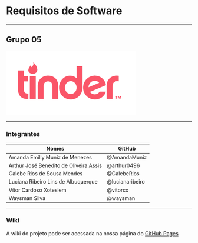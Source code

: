 # Requisitos de Software
___


## Grupo 05

<img src="Wiki/docs/img/tinderName.png" alt="alt text" width="70%">

---

### Integrantes

| Nomes                                  | GitHub          |
| -------------------------------------- | --------------- |
| Amanda Emilly Muniz de Menezes         | @AmandaMuniz    |
| Arthur José Benedito de Oliveira Assis | @arthur0496     |
| Calebe Rios de Sousa Mendes            | @CalebeRios     |
| Luciana Ribeiro Lins de Albuquerque    | @lucianaribeiro |
| Vítor Cardoso Xoteslem                 | @vitorcx        |
| Waysman Silva                          | @waysman        |

---

### Wiki

A wiki do projeto pode ser acessada na nossa página do [GitHub Pages](https://requisitos-tinder.github.io/Tinder-2018-1/)
